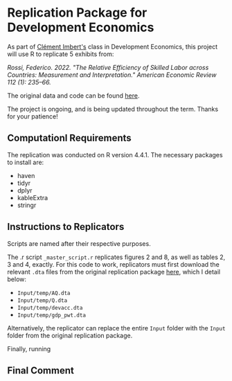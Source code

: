 # Replication Package for Development Economics

As part of [Clément Imbert's](https://sites.google.com/site/clemimbert/) class in Development Economics, this project will use R to replicate 5 exhibits from: 

*Rossi, Federico. 2022. "The Relative Efficiency of Skilled Labor across Countries: Measurement and Interpretation." American Economic Review 112 (1): 235–66.*

The original data and code can be found [here](https://www.openicpsr.org/openicpsr/project/146041/version/V1/view).

The project is ongoing, and is being updated throughout the term. Thanks for your patience!

## Computationl Requirements 

The replication was conducted on R version 4.4.1. The necessary packages to install are: 
- haven 
- tidyr 
- dplyr 
- kableExtra 
- stringr 

## Instructions to Replicators 

Scripts are named after their respective purposes. 

The .r script `_master_script.r` replicates figures 2 and 8, as well as tables 2, 3 and 4, exactly. For this code to work, replicators must first download the relevant `.dta` files from the original replication package [here](https://www.openicpsr.org/openicpsr/project/146041/version/V1/view), which I detail below: 

- `Input/temp/AQ.dta` 
- `Input/temp/Q.dta`
- `Input/temp/devacc.dta`
- `Input/temp/gdp_pwt.dta`

Alternatively, the replicator can replace the entire `Input` folder with the `Input` folder from the original replication package. 

Finally, running 

## Final Comment

